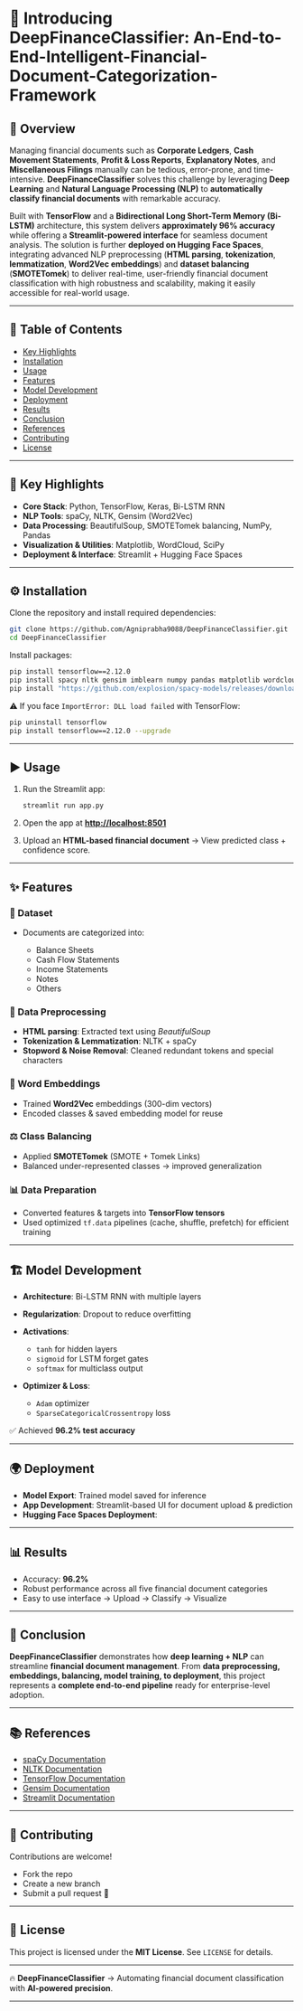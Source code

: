 # 🚀 Introducing DeepFinanceClassifier: An-End-to-End-Intelligent-Financial-Document-Categorization-Framework

## 🌟 Overview

Managing financial documents such as **Corporate Ledgers**, **Cash Movement Statements**, **Profit & Loss Reports**, **Explanatory Notes**, and **Miscellaneous Filings** manually can be tedious, error-prone, and time-intensive.
**DeepFinanceClassifier** solves this challenge by leveraging **Deep Learning** and **Natural Language Processing (NLP)** to **automatically classify financial documents** with remarkable accuracy.

Built with **TensorFlow** and a **Bidirectional Long Short-Term Memory (Bi-LSTM)** architecture, this system delivers **approximately 96% accuracy** while offering a **Streamlit-powered interface** for seamless document analysis. The solution is further **deployed on Hugging Face Spaces**, integrating advanced NLP preprocessing (**HTML parsing**, **tokenization**, **lemmatization**, **Word2Vec embeddings**) and **dataset balancing** (**SMOTETomek**) to deliver real-time, user-friendly financial document classification with high robustness and scalability, making it easily accessible for real-world usage.

---

## 📑 Table of Contents

* [Key Highlights](#-key-highlights)
* [Installation](#-installation)
* [Usage](#-usage)
* [Features](#-features)
* [Model Development](#-model-development)
* [Deployment](#-deployment)
* [Results](#-results)
* [Conclusion](#-conclusion)
* [References](#-references)
* [Contributing](#-contributing)
* [License](#-license)

---

## 🔑 Key Highlights

* **Core Stack**: Python, TensorFlow, Keras, Bi-LSTM RNN
* **NLP Tools**: spaCy, NLTK, Gensim (Word2Vec)
* **Data Processing**: BeautifulSoup, SMOTETomek balancing, NumPy, Pandas
* **Visualization & Utilities**: Matplotlib, WordCloud, SciPy
* **Deployment & Interface**: Streamlit + Hugging Face Spaces

---

## ⚙️ Installation

Clone the repository and install required dependencies:

```bash
git clone https://github.com/Agniprabha9088/DeepFinanceClassifier.git
cd DeepFinanceClassifier
```

Install packages:

```bash
pip install tensorflow==2.12.0
pip install spacy nltk gensim imblearn numpy pandas matplotlib wordcloud scipy==1.12 streamlit streamlit_extras beautifulsoup4
pip install "https://github.com/explosion/spacy-models/releases/download/en_core_web_lg-3.7.1/en_core_web_lg-3.7.1-py3-none-any.whl"
```

⚠️ If you face `ImportError: DLL load failed` with TensorFlow:

```bash
pip uninstall tensorflow
pip install tensorflow==2.12.0 --upgrade
```

---

## ▶️ Usage

1. Run the Streamlit app:

   ```bash
   streamlit run app.py
   ```

2. Open the app at **[http://localhost:8501](http://localhost:8501)**

3. Upload an **HTML-based financial document** → View predicted class + confidence score.

---

## ✨ Features

### 📂 Dataset

* Documents are categorized into:

  * Balance Sheets
  * Cash Flow Statements
  * Income Statements
  * Notes
  * Others

### 🔧 Data Preprocessing

* **HTML parsing**: Extracted text using *BeautifulSoup*
* **Tokenization & Lemmatization**: NLTK + spaCy
* **Stopword & Noise Removal**: Cleaned redundant tokens and special characters

### 🧠 Word Embeddings

* Trained **Word2Vec** embeddings (300-dim vectors)
* Encoded classes & saved embedding model for reuse

### ⚖️ Class Balancing

* Applied **SMOTETomek** (SMOTE + Tomek Links)
* Balanced under-represented classes → improved generalization

### 📊 Data Preparation

* Converted features & targets into **TensorFlow tensors**
* Used optimized `tf.data` pipelines (cache, shuffle, prefetch) for efficient training

---

## 🏗️ Model Development

* **Architecture**: Bi-LSTM RNN with multiple layers
* **Regularization**: Dropout to reduce overfitting
* **Activations**:

  * `tanh` for hidden layers
  * `sigmoid` for LSTM forget gates
  * `softmax` for multiclass output
* **Optimizer & Loss**:

  * `Adam` optimizer
  * `SparseCategoricalCrossentropy` loss

✅ Achieved **96.2% test accuracy**

---

## 🌍 Deployment

* **Model Export**: Trained model saved for inference
* **App Development**: Streamlit-based UI for document upload & prediction
* **Hugging Face Spaces Deployment**: 

---

## 📊 Results

* Accuracy: **96.2%**
* Robust performance across all five financial document categories
* Easy to use interface → Upload → Classify → Visualize

---

## 📝 Conclusion

**DeepFinanceClassifier** demonstrates how **deep learning + NLP** can streamline **financial document management**.
From **data preprocessing, embeddings, balancing, model training, to deployment**, this project represents a **complete end-to-end pipeline** ready for enterprise-level adoption.

---

## 📚 References

* [spaCy Documentation](https://spacy.io/usage)
* [NLTK Documentation](https://www.nltk.org/)
* [TensorFlow Documentation](https://www.tensorflow.org/)
* [Gensim Documentation](https://radimrehurek.com/gensim/)
* [Streamlit Documentation](https://docs.streamlit.io/)

---

## 🤝 Contributing

Contributions are welcome!

* Fork the repo
* Create a new branch
* Submit a pull request 🚀

---

## 📜 License

This project is licensed under the **MIT License**. See `LICENSE` for details.

---


🔥 **DeepFinanceClassifier** → Automating financial document classification with **AI-powered precision**.

---

